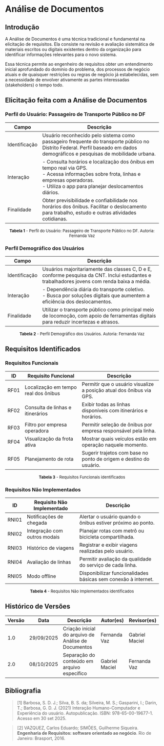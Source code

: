 # Análise de Documentos

## Introdução

A Análise de Documentos é uma técnica tradicional e fundamental na elicitação de requisitos. Ela consiste na revisão e avaliação sistemática de materiais escritos ou digitais existentes dentro da organização para identificar informações relevantes para o novo sistema.

Essa técnica permite ao engenheiro de requisitos obter um entendimento inicial aprofundado do domínio do problema, dos processos de negócio atuais e de quaisquer restrições ou regras de negócio já estabelecidas, sem a necessidade de envolver ativamente as partes interessadas (stakeholders) o tempo todo.

## Elicitação feita com a Análise de Documentos

### Perfil do Usuário: Passageiro de Transporte Público no DF

| Campo         | Descrição                                                                                                                                 |
|---------------|-------------------------------------------------------------------------------------------------------------------------------------------|
| Identificação | Usuário reconhecido pelo sistema como passageiro frequente do transporte público no Distrito Federal. Perfil baseado em dados demográficos e pesquisas de mobilidade urbana. |
| Interação     | - Consulta horários e localização dos ônibus em tempo real via GPS. <br> - Acessa informações sobre frota, linhas e empresas operadoras. <br> - Utiliza o app para planejar deslocamentos diários. |
| Finalidade    | Obter previsibilidade e confiabilidade nos horários dos ônibus. Facilitar o deslocamento para trabalho, estudo e outras atividades cotidianas. |

<font size="2"><p style="text-align: center"><b>Tabela 1</b> - Perfil do Usuário: Passageiro de Transporte Público no DF. Autoria: Fernanda Vaz</p></font>

### Perfil Demográfico dos Usuários

| Campo         | Descrição  |
|---------------| ------------------------------------------------------------------------------------------------------------------------------------------- |
| Identificação | Usuários majoritariamente das classes C, D e E, conforme pesquisa da CNT. Inclui estudantes e trabalhadores jovens com renda baixa a média. |
| Interação     | - Dependência diária do transporte coletivo. <br> - Busca por soluções digitais que aumentem a eficiência dos deslocamentos.              |
| Finalidade    | Utilizar o transporte público como principal meio de locomoção, com apoio de ferramentas digitais para reduzir incertezas e atrasos.     |

<font size="2"><p style="text-align: center"><b>Tabela 2</b> - Perfil Demográfico dos Usuários. Autoria: Fernanda Vaz</p></font>

## Requisitos Identificados

### Requisitos Funcionais
 
| ID    | Requisito Funcional                     | Descrição                                                                 |
|-------|------------------------------------------|---------------------------------------------------------------------------|
| RF01  | Localização em tempo real dos ônibus     | Permitir que o usuário visualize a posição atual dos ônibus via GPS.     |
| RF02  | Consulta de linhas e itinerários         | Exibir todas as linhas disponíveis com itinerários e horários.           |
| RF03  | Filtro por empresa operadora             | Permitir seleção de ônibus por empresa responsável pela linha.           |
| RF04  | Visualização da frota ativa              | Mostrar quais veículos estão em operação naquele momento.                |
| RF05  | Planejamento de rota                     | Sugerir trajetos com base no ponto de origem e destino do usuário.       |

<font size="2"><p style="text-align: center"><b>Tabela 3</b> - Requisitos Funcionais identificados</p></font>

### Requisitos Não Implementados

| ID    | Requisito Não Implementado              | Descrição                                                                 |
|-------|------------------------------------------|---------------------------------------------------------------------------|
| RNI01 | Notificações de chegada                  | Alertar o usuário quando o ônibus estiver próximo ao ponto.              |
| RNI02 | Integração com outros modais             | Planejar rotas com metrô ou bicicleta compartilhada.                     |
| RNI03 | Histórico de viagens                     | Registrar e exibir viagens realizadas pelo usuário.                      |
| RNI04 | Avaliação de linhas                      | Permitir avaliação da qualidade do serviço de cada linha.                |
| RNI05 | Modo offline                             | Disponibilizar funcionalidades básicas sem conexão à internet.           |

<font size="2"><p style="text-align: center"><b>Tabela 4</b> - Requisitos Não Implementados identificados</p></font>

## Histórico de Versões

| Versão | Data       | Descrição                                           | Autor(es)       | Revisor(es) |
|--------|------------|-----------------------------------------------------|-----------------|-------------|
| 1.0    | 29/09/2025 | Criação inicial do arquivo de Análise de Documentos | Fernanda Vaz   | Gabriel Maciel |
| 2.0    | 08/10/2025 | Separação do conteúdo em arquivo específico        | Gabriel Maciel  | Fernanda Vaz |

## Bibliografia

>[1] Barbosa, S. D. J.; Silva, B. S. da; Silveira, M. S.; Gasparini, I.; Darin, T.; Barbosa, G. D. J. (2021) Interação Humano-Computador e Experiência do usuário. Autopublicação. ISBN: 978-65-00-19677-1. Acesso em 30 set 2025.

>[2] VAZQUEZ, Carlos Eduardo; SIMÕES, Guilherme Siqueira. **Engenharia de Requisitos: software orientado ao negócio**. Rio de Janeiro: Brasport, 2016.